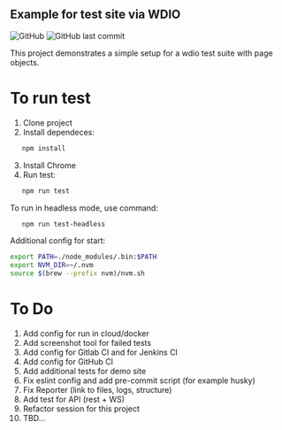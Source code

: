 ## Example  for test site via WDIO

![GitHub](https://bit.ly/3wGsoNy)
![GitHub last commit](https://img.shields.io/github/last-commit/mr-anton-t/test-demo)


This project demonstrates a simple setup for a wdio test suite with page objects.

# To run test

1. Clone project
2. Install dependeces:

```sh
   npm install
```

3. Install Chrome
4. Run test:

```sh
   npm run test
```

To run in headless mode, use command:

```sh
   npm run test-headless
```

Additional config for start:

```sh 
export PATH=./node_modules/.bin:$PATH
export NVM_DIR=~/.nvm                
source $(brew --prefix nvm)/nvm.sh
```

# To Do
1. Add config for run in cloud/docker
2. Add screenshot tool for failed tests
3. Add config for Gitlab CI and for Jenkins CI
4. Add config for GitHub CI
5. Add additional tests for demo site
6. Fix eslint config and add pre-commit script (for example husky)
7. Fix Reporter (link to files, logs, structure)
8. Add test for API (rest + WS)
9. Refactor session for this project
10. TBD...
